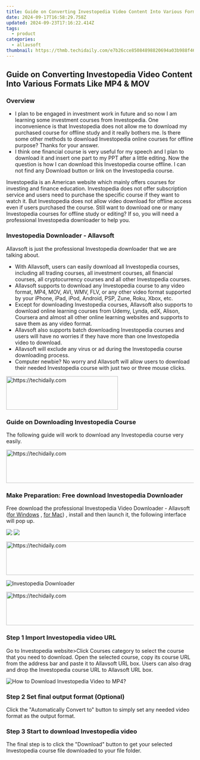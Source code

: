 ```yaml
---
title: Guide on Converting Investopedia Video Content Into Various Formats Like MP4 & MOV
date: 2024-09-17T16:58:29.758Z
updated: 2024-09-23T17:16:22.414Z
tags:
  - product
categories:
  - allavsoft
thumbnail: https://thmb.techidaily.com/e7b26cce85084898820694a03b988f46853880c83b86563e047e92a3e8096101.jpg
---
```


## Guide on Converting Investopedia Video Content Into Various Formats Like MP4 & MOV

### Overview

* I plan to be engaged in investment work in future and so now I am learning some investment courses from Investopedia. One inconvenience is that Investopedia does not allow me to download my purchased course for offline study and it really bothers me. Is there some other methods to download Investopedia online courses for offline purpose? Thanks for your answer.
* I think one financial course is very useful for my speech and I plan to download it and insert one part to my PPT after a little editing. Now the question is how I can download this Investopedia course offline. I can not find any Download button or link on the Investopedia course.

Investopedia is an American website which mainly offers courses for investing and finance education. Investopedia does not offer subscription service and users need to purchase the specific course if they want to watch it. But Investopedia does not allow video download for offline access even if users purchased the course. Still want to download one or many Investopedia courses for offline study or editing? If so, you will need a professional Investopedia downloader to help you.

### Investopedia Downloader - Allavsoft

Allavsoft is just the professional Investopedia downloader that we are talking about.

* With Allavsoft, users can easily download all Investopedia courses, including all trading courses, all investment courses, all financial courses, all cryptocurrency courses and all other Investopedia courses.
* Allavsoft supports to download any Investopedia course to any video format, MP4, MOV, AVI, WMV, FLV, or any other video format supported by your iPhone, iPad, iPod, Android, PSP, Zune, Roku, Xbox, etc.
* Except for downloading Investopedia courses, Allavsoft also supports to download online learning courses from Udemy, Lynda, edX, Alison, Coursera and almost all other online learning websites and supports to save them as any video format.
* Allavsoft also supports batch downloading Investopedia courses and users will have no worries if they have more than one Investopedia video to download.
* Allavsoft will exclude any virus or ad during the Investopedia course downloading process.
* Computer newbie? No worry and Allavsoft will allow users to download their needed Investopedia course with just two or three mouse clicks.

<!-- affiliate ads begin -->
<a href="https://aligracehair.sjv.io/c/5597632/1918679/19272" target="_top" id="1918679">
  <img src="//a.impactradius-go.com/display-ad/19272-1918679" border="0" alt="https://techidaily.com" width="300" height="90"/>
</a>
<img height="0" width="0" src="https://aligracehair.sjv.io/i/5597632/1918679/19272" style="position:absolute;visibility:hidden;" border="0" />
<!-- affiliate ads end -->

### Guide on Downloading Investopedia Course

The following guide will work to download any Investopedia course very easily.

<!-- affiliate ads begin -->
<a href="https://aligracehair.sjv.io/c/5597632/1959712/19272" target="_top" id="1959712">
  <img src="//a.impactradius-go.com/display-ad/19272-1959712" border="0" alt="https://techidaily.com" width="728" height="90"/>
</a>
<img height="0" width="0" src="https://aligracehair.sjv.io/i/5597632/1959712/19272" style="position:absolute;visibility:hidden;" border="0" />
<!-- affiliate ads end -->

### Make Preparation: Free download Investopedia Downloader

Free download the professional Investopedia Video Downloader - Allavsoft ([for Windows](https://tools.techidaily.com/allavsoft/products/) , [for Mac](https://tools.techidaily.com/allavsoft/products/)) , install and then launch it, the following interface will pop up.

[![](https://www.allavsoft.com/how-to/../images/how-to/free-download-win.jpg)](https://tools.techidaily.com/allavsoft/products/) [![](https://www.allavsoft.com/how-to/../images/how-to/free-download-mac.jpg)](https://tools.techidaily.com/allavsoft/products/)

<!-- affiliate ads begin -->
<a href="https://laganoo.pxf.io/c/5597632/1484950/16446" target="_top" id="1484950">
  <img src="//a.impactradius-go.com/display-ad/16446-1484950" border="0" alt="https://techidaily.com" width="728" height="90"/>
</a>
<img height="0" width="0" src="https://laganoo.pxf.io/i/5597632/1484950/16446" style="position:absolute;visibility:hidden;" border="0" />
<!-- affiliate ads end -->

![Investopedia Downloader](https://www.allavsoft.com/how-to/../images/allavsoft/screen-shot-600.jpg)

<!-- affiliate ads begin -->
<a href="https://appsumo.8odi.net/c/5597632/2151872/7443" target="_top" id="2151872">
  <img src="//a.impactradius-go.com/display-ad/7443-2151872" border="0" alt="https://techidaily.com" width="728" height="90"/>
</a>
<img height="0" width="0" src="https://appsumo.8odi.net/i/5597632/2151872/7443" style="position:absolute;visibility:hidden;" border="0" />
<!-- affiliate ads end -->

### Step 1 Import Investopedia video URL

Go to Investopedia website>Click Courses category to select the course that you need to download. Open the selected course, copy its course URL from the address bar and paste it to Allavsoft URL box. Users can also drag and drop the Investopedia course URL to Allavsoft URL box.

![How to Download Investopedia Video to MP4?](https://www.allavsoft.com/how-to/../images/how-to/download-rtmp-video/download-rtmp-video.jpg)

### Step 2 Set final output format (Optional)

Click the "Automatically Convert to" button to simply set any needed video format as the output format.

### Step 3 Start to download Investopedia video

The final step is to click the "Download" button to get your selected Investopedia course file downloaded to your file folder.

<ins class="adsbygoogle"
     style="display:block"
     data-ad-format="autorelaxed"
     data-ad-client="ca-pub-7571918770474297"
     data-ad-slot="1223367746"></ins>

<ins class="adsbygoogle"
     style="display:block"
     data-ad-client="ca-pub-7571918770474297"
     data-ad-slot="8358498916"
     data-ad-format="auto"
     data-full-width-responsive="true"></ins>



